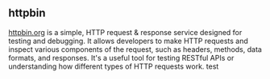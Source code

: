 ## httpbin
[httpbin.org](https://httpbin.org/) is a simple, HTTP request & response service designed for testing and debugging. It allows developers to make HTTP requests and inspect various components of the request, such as headers, methods, data formats, and responses. It's a useful tool for testing RESTful APIs or understanding how different types of HTTP requests work.
test
